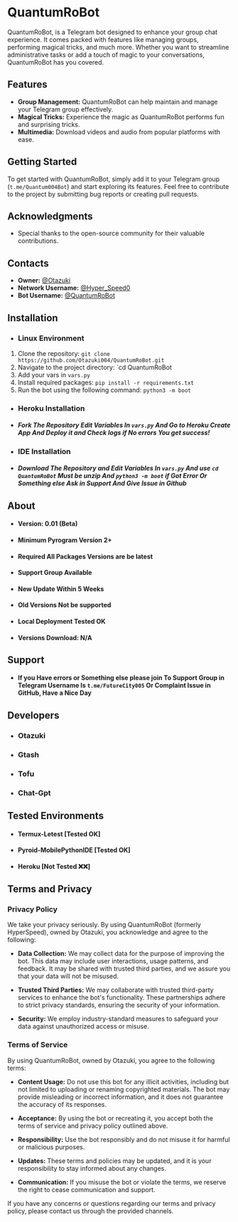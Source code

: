 # QuantumRoBot

QuantumRoBot, is a Telegram bot designed to enhance your group chat experience. It comes packed with features like managing groups, performing magical tricks, and much more. Whether you want to streamline administrative tasks or add a touch of magic to your conversations, QuantumRoBot has you covered.

## Features

- **Group Management:** QuantumRoBot can help maintain and manage your Telegram group effectively.
- **Magical Tricks:** Experience the magic as QuantumRoBot performs fun and surprising tricks.
- **Multimedia:** Download videos and audio from popular platforms with ease.

## Getting Started

To get started with QuantumRoBot, simply add it to your Telegram group (`t.me/Quantum004Bot`) and start exploring its features. Feel free to contribute to the project by submitting bug reports or creating pull requests.

## Acknowledgments

- Special thanks to the open-source community for their valuable contributions.

## Contacts

- **Owner:** [@Otazuki](https://t.me/Otazuki)
- **Network Username:** [@Hyper_Speed0](https://t.me/Hyper_Speed0)
- **Bot Username:** [@QuantumRoBot](https://t.me/Quantum004Bot)

## Installation

- ### Linux Environment
1. Clone the repository: `git clone https://github.com/Otazuki004/QuantumRoBot.git`
2. Navigate to the project directory: `cd QuantumRoBot
3. Add your vars in `vars.py`
5. Install required packages: `pip install -r requirements.txt`
6. Run the bot using the following command:
```python3 -m boot```

- ### Heroku Installation

- ##### Fork The Repository Edit Variables In `vars.py` And Go to Heroku Create App And Deploy it and Check logs if No errors You get success!

- ### IDE Installation

- ##### Download The Repository and Edit Variables In `vars.py` And use `cd QuantumRoBot` Must be unzip And `python3 -m boot` if Got Error Or Something else Ask in Support And Give Issue in Github

## About

- #### Version: 0.01 (Beta)
- #### Minimum Pyrogram Version 2+
- #### Required All Packages Versions are be latest
- #### Support Group Available
- #### New Update Within 5 Weeks
- #### Old Versions Not be supported
- #### Local Deployment Tested OK
- #### Versions Download: N/A

## Support

- #### If you Have errors or Something else please join To Support Group in Telegram Username Is `t.me/FutureCity005` Or Complaint Issue in GitHub, Have a Nice Day

## Developers

- ### Otazuki
- ### Gtash
- ### Tofu
- ### Chat-Gpt

## Tested Environments

- #### Termux-Letest [Tested OK]
- #### Pyroid-MobilePythonIDE [Tested OK]
- #### Heroku [Not Tested ❌❌]

## Terms and Privacy

### Privacy Policy

We take your privacy seriously. By using QuantumRoBot (formerly HyperSpeed), owned by Otazuki, you acknowledge and agree to the following:

- **Data Collection:** We may collect data for the purpose of improving the bot. This data may include user interactions, usage patterns, and feedback. It may be shared with trusted third parties, and we assure you that your data will not be misused.

- **Trusted Third Parties:** We may collaborate with trusted third-party services to enhance the bot's functionality. These partnerships adhere to strict privacy standards, ensuring the security of your information.

- **Security:** We employ industry-standard measures to safeguard your data against unauthorized access or misuse.

### Terms of Service

By using QuantumRoBot, owned by Otazuki, you agree to the following terms:

- **Content Usage:** Do not use this bot for any illicit activities, including but not limited to uploading or renaming copyrighted materials. The bot may provide misleading or incorrect information, and it does not guarantee the accuracy of its responses.

- **Acceptance:** By using the bot or recreating it, you accept both the terms of service and privacy policy outlined above.

- **Responsibility:** Use the bot responsibly and do not misuse it for harmful or malicious purposes.

- **Updates:** These terms and policies may be updated, and it is your responsibility to stay informed about any changes.

- **Communication:** If you misuse the bot or violate the terms, we reserve the right to cease communication and support.

If you have any concerns or questions regarding our terms and privacy policy, please contact us through the provided channels.
